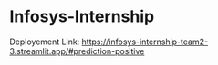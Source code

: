 # Infosys-Internship

Deployement Link: https://infosys-internship-team2-3.streamlit.app/#prediction-positive
